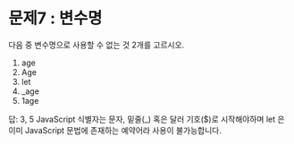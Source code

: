 # 문제7 : 변수명

다음 중 변수명으로 사용할 수 없는 것 2개를 고르시오.

1.  age
2.  Age
3.  let
4.  \_age
5.  1age

답: 3, 5
JavaScript 식별자는 문자, 밑줄(\_) 혹은 달러 기호($)로 시작해야하며 let 은 이미 JavaScript 문법에 존재하는 예약어라 사용이 불가능합니다.
